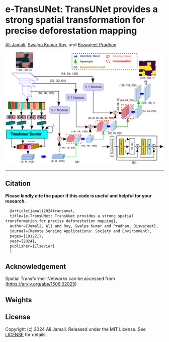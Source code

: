 # e-TransUNet: TransUNet provides a strong spatial transformation for precise deforestation mapping

[Ali Jamali](https://www.researchgate.net/profile/Ali-Jamali), [Swalpa Kumar Roy](https://swalpa.github.io), and [Biswajeet Pradhan](https://profiles.uts.edu.au/Biswajeet.Pradhan)


<img src="eTransUNet.jpg"/>

___________


Citation
---------------------

**Please kindly cite the paper if this code is useful and helpful for your research.**

      @article{jamali2024transunet,
      title={e-TransUNet: TransUNet provides a strong spatial transformation for precise deforestation mapping},
      author={Jamali, Ali and Roy, Swalpa Kumar and Pradhan, Biswajeet},
      journal={Remote Sensing Applications: Society and Environment},
      pages={101221},
      year={2024},
      publisher={Elsevier}
      }




Acknowledgement
---------------------
Spatial Transformer Networks can be accessed from (https://arxiv.org/abs/1506.02025)

Weights
---------------------


## License

Copyright (c) 2024 Ali Jamali. Released under the MIT License. See [LICENSE](LICENSE) for details.
